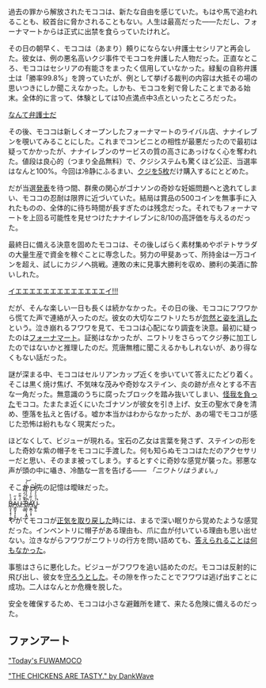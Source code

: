 <!-- title: モココ・アビスガード -->
<!-- status: 堕落 -->

過去の罪から解放されたモココは、新たな自由を感じていた。もはや馬で追われることも、絞首台に脅かされることもない。人生は最高だった——ただし、フォーナマートからは正式に出禁を食らっていたけれど。

その日の朝早く、モココは（あまり）頼りにならない弁護士セシリアと再会した。彼女は、例の悪名高いクジ事件でモココを弁護した人物だった。正直なところ、モココはセシリアの有能さをまったく信用していなかった。緑髪の自称弁護士は「勝率99.8%」を誇っていたが、例として挙げる裁判の内容は大抵その場の思いつきにしか聞こえなかった。しかも、モココを剣で脅したことまである始末。全体的に言って、体験としては10点満点中3点といったところだった。

[なんて弁護士だ](#embed:https://www.youtube.com/live/qFnAgJtQtiY?feature=shared&t=602)

その後、モココは新しくオープンしたフォーナマートのライバル店、ナナイレブンを覗いてみることにした。これまでコンビニとの相性が最悪だったので最初は疑ってかかったが、ナナイレブンのサービスの質の高さにあっけなく心を奪われた。値段は良心的（つまり全品無料）で、クジシステムも驚くほど公正、当選率はなんと100%。今回は冷静にふるまい、[クジを5枚](https://www.youtube.com/live/qFnAgJtQtiY?feature=shared&t=6668)だけ購入するにとどめた。

だが当選[発表](https://www.youtube.com/live/qFnAgJtQtiY?feature=shared&t=7640)を待つ間、群衆の関心がゴナソンの奇妙な妊娠問題へと逸れてしまい、モココの忍耐は限界に近づいていた。結局は賞品の500コインを無事手に入れたものの、全体的に待ち時間が長すぎたのは残念だった。それでもフォーナマートを上回る可能性を見せつけたナナイレブンに8/10の高評価を与えるのだった。

最終日に備える決意を固めたモココは、その後しばらく素材集めやポテトサラダの大量生産で資金を稼ぐことに専念した。努力の甲斐あって、所持金は一万コインを超え、試しにカジノへ挑戦。連敗の末に見事大勝利を収め、勝利の美酒に酔いしれた。

[イエエエエエエエエエエエエエイ!!!](#embed:https://www.youtube.com/live/qFnAgJtQtiY?si=fPjknD7-XvO5KP6U&start=12471)

だが、そんな楽しい一日も長くは続かなかった。その日の後、モココにフワワから慌てた声で連絡が入ったのだ。彼女の大切なニワトリたちが[忽然と姿を消した](https://www.youtube.com/live/qFnAgJtQtiY?feature=shared&t=11111)という。泣き崩れるフワワを見て、モココは心配になり調査を決意。最初に疑ったのは[フォーナマート](https://www.youtube.com/live/qFnAgJtQtiY?feature=shared&t=11362)。証拠はなかったが、ニワトリをさらってクジ券に加工したのではないかと推理したのだ。荒唐無稽に聞こえるかもしれないが、あり得なくもない話だった。

謎が深まる中、モココはセルリアンカップ近くを歩いていて答えにたどり着く。そこは黒く焼け焦げ、不気味な茂みや奇妙なステイン、炎の跡が点々とする不吉な一角だった。無意識のうちに腐ったブロックを踏み抜いてしまい、[怪我を負った](https://www.youtube.com/live/qFnAgJtQtiY?feature=shared&t=12650)モココ。たまたま近くにいたゴナソンが彼女を引き上げ、女王の聖水で身を清め、堕落を払えと告げる。嘘か本当かはわからなかったが、あの場でモココが感じた恐怖は紛れもなく現実だった。

ほどなくして、ビジューが現れる。宝石の乙女は言葉を発さず、ステインの形をした奇妙な紫の帽子をモココに手渡した。何も知らぬモココはただのアクセサリーだと思い、そのまま被ってしまう。するとすぐに奇妙な感覚が襲った。邪悪な声が頭の中に囁き、冷酷な一言を告げる—— _「ニワトリはうまい。」_

そこから先の記憶は曖昧だった。

[B̶̢̫̝̖̗̘̹̩͇̦̋̉̀̀Ȃ̵͉͇̰͓̝̩̙͍̒̋ͅǗ̶̗̇͌̋ ̷̨̝̲̱͂͛̄̃͑̈́̋̏̚͝B̶̢͚̬͕͔̟̻͓̉̏́̏̍̊̄̇̀̐̀́̚͝A̸̛̞͚̪͕͙͎̒̏͂̍̍́͋͝U̴̲͇̗͈͑̒̄͛̓̓͌̅̄̔̚](#embed:https://www.youtube.com/live/qFnAgJtQtiY?si=I8pw4o1eeG_aDK5a&start=12974)

やがてモココが[正気を取り戻した](https://www.youtube.com/live/qFnAgJtQtiY?feature=shared&t=13135)時には、まるで深い眠りから覚めたような感覚だった。インベントリに帽子がある理由も、爪に血が付いている理由も思い出せない。泣きながらフワワがニワトリの行方を問い詰めても、[答えられることは何もなかった](https://www.youtube.com/live/qFnAgJtQtiY?feature=shared&t=13238)。

事態はさらに悪化した。ビジューがフワワを追い詰めたのだ。モココは反射的に飛び出し、彼女を[守ろうとした](https://www.youtube.com/live/qFnAgJtQtiY?feature=shared&t=14838)。その隙を作ったことでフワワは逃げ出すことに成功。二人はなんとか危機を脱した。

安全を確保するため、モココは小さな避難所を建て、来たる危険に備えるのだった。

## ファンアート

["Today's FUWAMOCO](https://x.com/fukuinu_daddy/status/1832281930748064239)

<!-- fuwawa -->

["THE CHICKENS ARE TASTY." by DankWave](https://x.com/The_DankWave/status/1834198780335587359)
